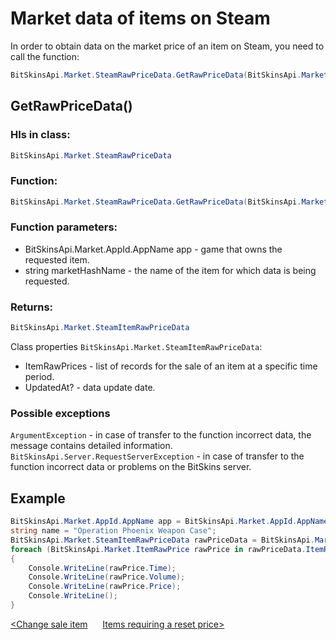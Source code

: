 ﻿# Market data of items on Steam

In order to obtain data on the market price of an item on Steam, you need to call the function:

```csharp
BitSkinsApi.Market.SteamRawPriceData.GetRawPriceData(BitSkinsApi.Market.AppId.AppName app, string marketHashName);
```

## GetRawPriceData()

### НIs in class:

```csharp
BitSkinsApi.Market.SteamRawPriceData
```

### Function:

```csharp
BitSkinsApi.Market.SteamRawPriceData.GetRawPriceData(BitSkinsApi.Market.AppId.AppName app, string marketHashName);
```

### Function parameters:

* BitSkinsApi.Market.AppId.AppName app - game that owns the requested item.
* string marketHashName - the name of the item for which data is being requested.

### Returns:

```csharp
BitSkinsApi.Market.SteamItemRawPriceData
```

Class properties ```BitSkinsApi.Market.SteamItemRawPriceData```:
* ItemRawPrices - list of records for the sale of an item at a specific time period.
* UpdatedAt? - data update date.

### Possible exceptions
```ArgumentException``` - in case of transfer to the function incorrect data, the message contains detailed information.
\
```BitSkinsApi.Server.RequestServerException``` - in case of transfer to the function incorrect data or problems on the BitSkins server.

## Example

```csharp
BitSkinsApi.Market.AppId.AppName app = BitSkinsApi.Market.AppId.AppName.CounterStrikGlobalOffensive;
string name = "Operation Phoenix Weapon Case";
BitSkinsApi.Market.SteamItemRawPriceData rawPriceData = BitSkinsApi.Market.SteamRawPriceData.GetRawPriceData(app, name);
foreach (BitSkinsApi.Market.ItemRawPrice rawPrice in rawPriceData.ItemRawPrices)
{
    Console.WriteLine(rawPrice.Time);
    Console.WriteLine(rawPrice.Volume);
    Console.WriteLine(rawPrice.Price);
    Console.WriteLine();
}
```

[<Change sale item](https://github.com/dmitrydnl/BitSkinsApi/blob/master/docs/eng/market/modify_sale.md) &nbsp;&nbsp;&nbsp;&nbsp; [Items requiring a reset price>](https://github.com/dmitrydnl/BitSkinsApi/blob/master/docs/eng/market/reset_price_items.md)